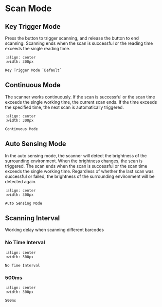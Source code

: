 # Scan Mode

## Key Trigger Mode
Press the button to trigger scanning, and release the button to end scanning. Scanning ends when the scan is successful or the reading time exceeds the single reading time.


```{figure} ../../media/8610020..png
:align: center
:width: 300px

Key Trigger Mode `Default`
```

## Continuous Mode
The scanner works continuously. If the scan is successful or the scan time exceeds the single working time, the current scan ends. If the time exceeds the specified time, the next scan is automatically triggered.

```{figure} ../../media/8610028..png
:align: center
:width: 300px

Continuous Mode
```

## Auto Sensing Mode
In the auto sensing mode, the scanner will detect the brightness of the surrounding environment. When the brightness changes, the scan is triggered. The scan ends when the scan is successful or the scan time exceeds the single working time. Regardless of whether the last scan was successful or failed, the brightness of the surrounding environment will be detected again.

```{figure} ../../media/8610023..png
:align: center
:width: 300px

Auto Sensing Mode
```

## Scanning Interval
Working delay when scanning different barcodes

### No Time Interval
```{figure} ../../media/8510070..png
:align: center
:width: 300px

No Time Interval
```

### 500ms
```{figure} ../../media/851007500..png
:align: center
:width: 300px

500ms
```